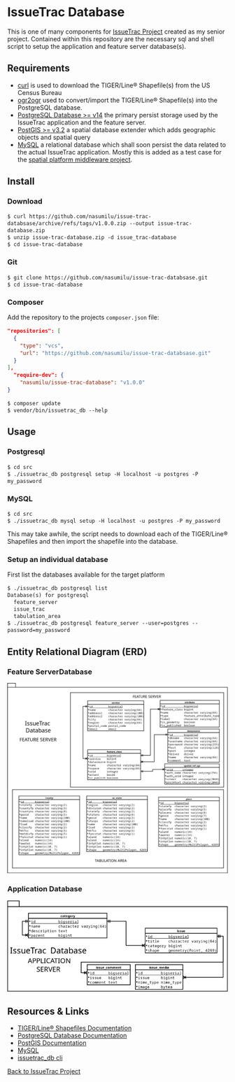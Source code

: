 # IssueTrac Database

This is one of many components for [IssueTrac Project](https://github.com/nasumilu/issue-trac) created as my senior 
project. Contained within this repository are the necessary sql and shell script to setup the application and 
feature server database(s). 

## Requirements

- [curl](https://man7.org/linux/man-pages/man1/curl.1.html) is used to download the TIGER/Line&reg; Shapefile(s) from 
  the US Census Bureau
- [ogr2ogr](https://gdal.org/programs/ogr2ogr.html) used to convert/import the TIGER/Line&reg; Shapefile(s) into the 
  PostgreSQL database.
- [PostgreSQL Database >= v14](https://www.postgresql.org/) the primary persist storage used by the IssueTrac application
  and the feature server. 
- [PostGIS >= v3.2](https://postgis.net/) a spatial database extender which adds geographic objects and spatial query
- [MySQL](https://www.mysql.com/) a relational database which shall soon persist the data related to the actual IssueTrac
application. Mostly this is added as a test case for the [spatial platform middleware project](https://github.com/nasumilu/spatial-platform).

## Install

### Download
```shell
$ curl https://github.com/nasumilu/issue-trac-databsase/archive/refs/tags/v1.0.0.zip --output issue-trac-database.zip
$ unzip issue-trac-database.zip -d issue_trac-database
$ cd issue-trac-database
```

### Git
```shell
$ git clone https://github.com/nasumilu/issue-trac-databsase.git
$ cd issue-trac-database
```

### Composer

Add the repository to the projects `composer.json` file:
```json
"repositories": [
  {
    "type": "vcs",
    "url": "https://github.com/nasumilu/issue-trac-databsase.git"
  }
],
  "require-dev": {
    "nasumilu/issue-trac-database": "v1.0.0" 
}
```

```shell
$ composer update
$ vendor/bin/issuetrac_db --help
```

## Usage

### Postgresql

```shell
$ cd src
$ ./issuetrac_db postgresql setup -H localhost -u postgres -P my_password
```

### MySQL

```shell
$ cd src
$ ./issuetrac_db mysql setup -H localhost -u postgres -P my_password
```

This may take awhile, the script needs to download each of the TIGER/Line&reg; Shapefiles and then import the shapefile
into the database.

### Setup an individual database

First list the databases available for the target platform
```shell
$ ./issuetrac_db postgresql list
Database(s) for postgresql
  feature_server
  issue_trac
  tabulation_area
$ ./issuetrac_db postgresql feature_server --user=postgres --password=my_password
```

## Entity Relational Diagram (ERD)

### Feature ServerDatabase

![Feature Server ERD](dist/feature_server/erd.png)

### Application Database

![IssueTrac ERD](dist/issue_trac/erd.png)

## Resources & Links

- [TIGER/Line&reg; Shapefiles Documentation](https://www.census.gov/programs-surveys/geography/technical-documentation/complete-technical-documentation/tiger-geo-line.2022.html)
- [PostgreSQL Database Documentation](https://www.postgresql.org/docs/)
- [PostGIS Documentation](https://postgis.net/documentation/)
- [MySQL](https://www.mysql.com/)
- [issuetrac_db cli](dist/issuetrac_db.md)

[Back to IssueTrac Project](https://github.com/nasumilu/issue-trac)